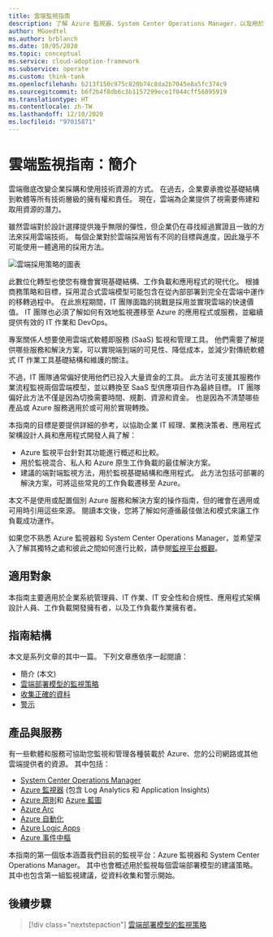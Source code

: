 ```yaml
---
title: 雲端監視指南
description: 了解 Azure 監視器、System Center Operations Manager，以及用於監視每個雲端部署模型的建議策略。
author: MGoedtel
ms.author: brblanch
ms.date: 10/05/2020
ms.topic: conceptual
ms.service: cloud-adoption-framework
ms.subservice: operate
ms.custom: think-tank
ms.openlocfilehash: b213f150c975c820b74c8da2b7045e8a5fc374c9
ms.sourcegitcommit: b6f2b4f8db6c3b1157299ece1f044cff56895919
ms.translationtype: HT
ms.contentlocale: zh-TW
ms.lasthandoff: 12/10/2020
ms.locfileid: "97015871"
---
```

# <a name="cloud-monitoring-guide-introduction"></a>雲端監視指南：簡介

雲端徹底改變企業採購和使用技術資源的方式。 在過去，企業要承擔從基礎結構到軟體等所有技術層級的擁有權和責任。 現在，雲端為企業提供了視需要佈建和取用資源的潛力。

雖然雲端對於設計選擇提供幾乎無限的彈性，但企業仍在尋找經過實證且一致的方法來採用雲端技術。 每個企業對於雲端採用皆有不同的目標與進度，因此幾乎不可能使用一體適用的採用方法。

![雲端採用策略的圖表](./media/monitoring-management-guidance-cloud-and-on-premises/introduction-cloud-adoption.png)

此數位化轉型也使您有機會實現基礎結構、工作負載和應用程式的現代化。 根據商務策略和目標，採用混合式雲端模型可能包含在從內部部署到完全在雲端中運作的移轉過程中。 在此旅程期間，IT 團隊面臨的挑戰是採用並實現雲端的快速價值。 IT 團隊也必須了解如何有效地監視遷移至 Azure 的應用程式或服務，並繼續提供有效的 IT 作業和 DevOps。

專案關係人想要使用雲端式軟體即服務 (SaaS) 監視和管理工具。 他們需要了解提供哪些服務和解決方案，可以實現端到端的可見性、降低成本，並減少對傳統軟體式 IT 作業工具基礎結構和維護的關注。

不過，IT 團隊通常偏好使用他們已投入大量資金的工具。 此方法可支援其服務作業流程監視兩個雲端模型，並以轉換至 SaaS 型供應項目作為最終目標。 IT 團隊偏好此方法不僅是因為切換需要時間、規劃、資源和資金。 也是因為不清楚哪些產品或 Azure 服務適用於或可用於實現轉換。

本指南的目標是要提供詳細的參考，以協助企業 IT 經理、業務決策者、應用程式架構設計人員和應用程式開發人員了解：

- Azure 監視平台針對其功能進行概述和比較。
- 用於監視混合、私人和 Azure 原生工作負載的最佳解決方案。
- 建議的端對端監視方法，用於監視基礎結構和應用程式。 此方法包括可部署的解決方案，可將這些常見的工作負載遷移至 Azure。

本文不是使用或配置個別 Azure 服務和解決方案的操作指南，但的確會在適用或可用時引用這些來源。 閱讀本文後，您將了解如何遵循最佳做法和模式來讓工作負載成功運作。

如果您不熟悉 Azure 監視器和 System Center Operations Manager，並希望深入了解其獨特之處和彼此之間如何進行比較，請參閱[監視平台概觀](./platform-overview.md)。

## <a name="audience"></a>適用對象

本指南主要適用於企業系統管理員、IT 作業、IT 安全性和合規性、應用程式架構設計人員、工作負載開發擁有者，以及工作負載作業擁有者。

## <a name="how-this-guide-is-structured"></a>指南結構

本文是系列文章的其中一篇。 下列文章應依序一起閱讀：

- 簡介 (本文)
- [雲端部署模型的監視策略](./cloud-models-monitor-overview.md)
- [收集正確的資料](./data-collection.md)
- [警示](./alerting.md)

## <a name="products-and-services"></a>產品與服務

有一些軟體和服務可協助您監視和管理各種裝載於 Azure、您的公司網路或其他雲端提供者的資源。 其中包括：

- [System Center Operations Manager](/system-center/scom/welcome)
- [Azure 監視器](/azure/azure-monitor/overview) (包含 Log Analytics 和 Application Insights)
- [Azure 原則](/azure/governance/policy/overview)和 [Azure 藍圖](/azure/governance/blueprints/overview)
- [Azure Arc](/azure/azure-arc/)
- [Azure 自動化](/azure/automation/automation-intro)
- [Azure Logic Apps](/azure/logic-apps/logic-apps-overview)
- [Azure 事件中樞](/azure/event-hubs/event-hubs-about)

本指南的第一個版本涵蓋我們目前的監視平台：Azure 監視器和 System Center Operations Manager。 其中也會概述用於監視每個雲端部署模型的建議策略。 其中也包含第一組監視建議，從資料收集和警示開始。

## <a name="next-steps"></a>後續步驟

> [!div class="nextstepaction"]
> [雲端部署模型的監視策略](./cloud-models-monitor-overview.md)
